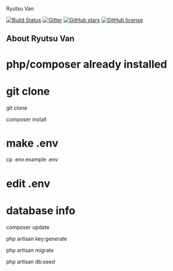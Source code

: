 <p align="left">Ryutsu Van</p>

<p align="center">

[![Build Status](https://img.shields.io/travis/gothinkster/laravel-realworld-example-app/master.svg)](https://travis-ci.org/gothinkster/laravel-realworld-example-app) [![Gitter](https://img.shields.io/gitter/room/realworld-dev/laravel.svg)](https://gitter.im/realworld-dev/laravel) [![GitHub stars](https://img.shields.io/github/stars/gothinkster/laravel-realworld-example-app.svg)](https://github.com/gothinkster/laravel-realworld-example-app/stargazers) [![GitHub license](https://img.shields.io/github/license/gothinkster/laravel-realworld-example-app.svg)](https://raw.githubusercontent.com/gothinkster/laravel-realworld-example-app/master/LICENSE)

</p>

## About Ryutsu Van

# php/composer already installed

# git clone
git clone

composer install

# make .env
cp .env.example .env
# edit .env
# database info

composer update

php artisan key:generate

php artisan migrate

php artisan db:seed


